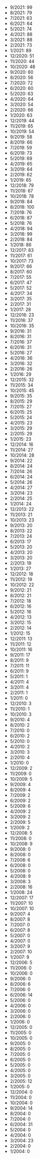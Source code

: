 *  9/2021: 99
*  8/2021: 79
*  7/2021: 63
*  6/2021: 64
*  5/2021: 74
*  4/2021: 88
*  3/2021: 88
*  2/2021: 73
*  1/2021: 89
*  12/2020: 51
*  11/2020: 44
*  10/2020: 48
*  9/2020: 60
*  8/2020: 56
*  7/2020: 72
*  6/2020: 60
*  5/2020: 63
*  4/2020: 64
*  3/2020: 54
*  2/2020: 66
*  1/2020: 63
*  12/2019: 44
*  11/2019: 65
*  10/2019: 54
*  9/2019: 58
*  8/2019: 66
*  7/2019: 59
*  6/2019: 73
*  5/2019: 69
*  4/2019: 65
*  3/2019: 64
*  2/2019: 62
*  1/2019: 65
*  12/2018: 79
*  11/2018: 67
*  10/2018: 78
*  9/2018: 84
*  8/2018: 100
*  7/2018: 76
*  6/2018: 87
*  5/2018: 76
*  4/2018: 94
*  3/2018: 99
*  2/2018: 84
*  1/2018: 86
*  12/2017: 83
*  11/2017: 61
*  10/2017: 73
*  9/2017: 66
*  8/2017: 60
*  7/2017: 55
*  6/2017: 47
*  5/2017: 52
*  4/2017: 34
*  3/2017: 35
*  2/2017: 31
*  1/2017: 28
*  12/2016: 23
*  11/2016: 37
*  10/2016: 35
*  9/2016: 31
*  8/2016: 31
*  7/2016: 37
*  6/2016: 31
*  5/2016: 27
*  4/2016: 36
*  3/2016: 32
*  2/2016: 26
*  1/2016: 29
*  12/2015: 32
*  11/2015: 34
*  10/2015: 45
*  9/2015: 35
*  8/2015: 29
*  7/2015: 27
*  6/2015: 25
*  5/2015: 24
*  4/2015: 23
*  3/2015: 29
*  2/2015: 29
*  1/2015: 23
*  12/2014: 16
*  11/2014: 27
*  10/2014: 28
*  9/2014: 22
*  8/2014: 24
*  7/2014: 26
*  6/2014: 24
*  5/2014: 26
*  4/2014: 27
*  3/2014: 23
*  2/2014: 25
*  1/2014: 24
*  12/2013: 22
*  11/2013: 21
*  10/2013: 23
*  9/2013: 20
*  8/2013: 22
*  7/2013: 24
*  6/2013: 17
*  5/2013: 20
*  4/2013: 20
*  3/2013: 20
*  2/2013: 19
*  1/2013: 27
*  12/2012: 18
*  11/2012: 19
*  10/2012: 22
*  9/2012: 21
*  8/2012: 21
*  7/2012: 18
*  6/2012: 16
*  5/2012: 16
*  4/2012: 13
*  3/2012: 15
*  2/2012: 14
*  1/2012: 15
*  12/2011: 13
*  11/2011: 12
*  10/2011: 16
*  9/2011: 17
*  8/2011: 9
*  7/2011: 11
*  6/2011: 9
*  5/2011: 1
*  4/2011: 4
*  3/2011: 4
*  2/2011: 1
*  1/2011: 0
*  12/2010: 3
*  11/2010: 1
*  10/2010: 3
*  9/2010: 4
*  8/2010: 2
*  7/2010: 0
*  6/2010: 2
*  5/2010: 0
*  4/2010: 2
*  3/2010: 3
*  2/2010: 4
*  1/2010: 0
*  12/2009: 2
*  11/2009: 0
*  10/2009: 5
*  9/2009: 4
*  8/2009: 4
*  7/2009: 2
*  6/2009: 2
*  5/2009: 6
*  4/2009: 2
*  3/2009: 2
*  2/2009: 5
*  1/2009: 2
*  12/2008: 5
*  11/2008: 0
*  10/2008: 9
*  9/2008: 0
*  8/2008: 0
*  7/2008: 6
*  6/2008: 0
*  5/2008: 0
*  4/2008: 9
*  3/2008: 3
*  2/2008: 16
*  1/2008: 24
*  12/2007: 17
*  11/2007: 10
*  10/2007: 10
*  9/2007: 4
*  8/2007: 8
*  7/2007: 0
*  6/2007: 8
*  5/2007: 0
*  4/2007: 0
*  3/2007: 9
*  2/2007: 10
*  1/2007: 9
*  12/2006: 5
*  11/2006: 0
*  10/2006: 0
*  9/2006: 0
*  8/2006: 6
*  7/2006: 0
*  6/2006: 14
*  5/2006: 0
*  4/2006: 0
*  3/2006: 0
*  2/2006: 0
*  1/2006: 0
*  12/2005: 0
*  11/2005: 0
*  10/2005: 0
*  9/2005: 0
*  8/2005: 0
*  7/2005: 0
*  6/2005: 0
*  5/2005: 0
*  4/2005: 0
*  3/2005: 0
*  2/2005: 12
*  1/2005: 0
*  12/2004: 0
*  11/2004: 0
*  10/2004: 0
*  9/2004: 14
*  8/2004: 0
*  7/2004: 0
*  6/2004: 31
*  5/2004: 0
*  4/2004: 0
*  3/2004: 23
*  2/2004: 0
*  1/2004: 0